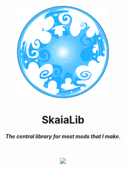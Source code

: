 <p align="center"><img src="https://github.com/The-Incipisphere/SkaiaLib/blob/main/src/main/resources/skaia.png" height="250" alt="Logo"></p>
<h1 align="center">SkaiaLib</h1>
<p align="center"><b><i>The central library for most mods that I make.</i></b></p>
<h1 align="center">
  <a href="https://github.com/The-Incipisphere/SkaiaLib/actions/workflows/build.yml"><img src="https://github.com/The-Incipisphere/SkaiaLib/actions/workflows/build.yml/badge.svg"></a>
</h1>
